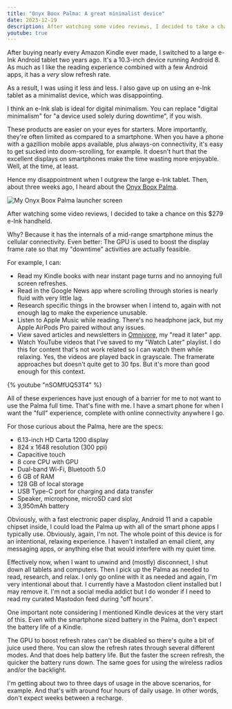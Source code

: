 ```yaml
---
title: "Onyx Boox Palma: A great minimalist device"
date: 2023-12-19
description: After watching some video reviews, I decided to take a chance on the $279 Onyx Boox Palma e-Ink handheld.
youtube: true
---
```

After buying nearly every Amazon Kindle ever made, I switched to a large e-Ink Android tablet two years ago. It's a 10.3-inch device running Android 8. As much as I like the reading experience combined with a few Android apps, it has a _very_ slow refresh rate.

As a result, I was using it less and less. I also gave up on using an e-Ink tablet as a minimalist device, which was disappointing.
<!-- excerpt -->

I think an e-Ink slab is ideal for digital minimalism. You can replace "digital minimalism" for "a device used solely during downtime", if you wish.

These products are easier on your eyes for starters. More importantly, they're often limited as compared to a smartphone. When you have a phone with a gazillion mobile apps available, plus always-on connectivity, it's easy to get sucked into doom-scrolling, for example. It doesn't hurt that the excellent displays on smartphones make the time wasting more enjoyable. Well, at the time, at least.

Hence my disappointment when I outgrew the large e-Ink tablet. Then, about three weeks ago, I heard about the [Onyx Boox Palma](https://shop.boox.com/products/palma).

![My Onyx Boox Palma launcher screen](/img/Palma.jpeg)

After watching some video reviews, I decided to take a chance on this $279 e-Ink handheld.

Why? Because it has the internals of a mid-range smartphone minus the cellular connectivity.
Even better: The GPU is used to boost the display frame rate so that my "downtime" activities are actually feasible.

For example, I can:
- Read my Kindle books with near instant page turns and no annoying full screen refreshes.
- Read in the Google News app where scrolling through stories is nearly fluid with very little lag.
- Research specific things in the browser when I intend to, again with not enough lag to make the experience unusable.
- Listen to Apple Music while reading. There's no headphone jack, but my Apple AirPods Pro paired without any issues.
- View saved articles and newsletters in [Omnivore](https://omnivore.app), my "read it later" app.
- Watch YouTube videos that I've saved to my "Watch Later" playlist. I do this for content that's not work related so I can watch them while relaxing. Yes, the videos are played back in grayscale. The framerate approaches but doesn't quite get to 30 fps. But it's more than good enough for this context.

{% youtube "nSOMfUQ53T4" %}

All of these experiences have just enough of a barrier for me to not want to use the Palma full time. That's fine with me. I have a smart phone for when I want the "full" experience, complete with online connectivity anywhere I go.

For those curious about the Palma, here are the specs:
- 6.13-inch HD Carta 1200 display
- 824 x 1648 resolution (300 ppi)
- Capacitive touch
- 8 core CPU with GPU
- Dual-band Wi-Fi, Bluetooth 5.0
- 6 GB of RAM
- 128 GB of local storage
- USB Type-C port for charging and data transfer
- Speaker, microphone, microSD card slot
- 3,950mAh battery

Obviously, with a fast electronic paper display, Android 11 and a capable chipset inside, I could load the Palma up with all of the smart phone apps I typically use. Obviously, again, I'm not. The whole point of this device is for an intentional, relaxing experience. I haven't installed an email client, any messaging apps, or anything else that would interfere with my quiet time.

Effectively now, when I want to unwind and (mostly) disconnect, I shut down all tablets and computers. Then I pick up the Palma as needed to read, research, and relax. I only go online with it as needed and again, I'm very intentional about that. I currently have a Mastodon client installed but I may remove it. I'm not a social media addict but I do wonder if I need to read my curated Mastodon feed during "off hours".

One important note considering I mentioned Kindle devices at the very start of this. Even with the smartphone sized battery in the Palma, don't expect the battery life of a Kindle.

The GPU to boost refresh rates can't be disabled so there's quite a bit of juice used there. You can slow the refresh rates through several different modes. And that does help battery life. But the faster the screen refresh, the quicker the battery runs down. The same goes for using the wireless radios and/or the backlight.

I'm getting about two to three days of usage in the above scenarios, for example. And that's with around four hours of daily usage. In other words, don't expect weeks between a recharge.
